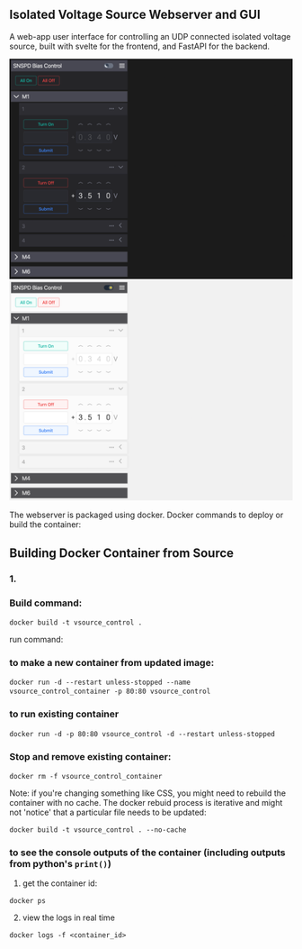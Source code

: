 ## Isolated Voltage Source Webserver and GUI

A web-app user interface for controlling an UDP connected isolated voltage source, built with svelte for the frontend, and FastAPI for the backend. 

<!-- <img style="display: block; margin-left: auto; margin-right: auto; width: 30%" src="GUI.PNG"> -->

<!-- <p align="center">
  <img width="300" src="GUI.PNG">
</p> -->

![UI](https://raw.githubusercontent.com/sansseriff/Isolated_Voltage_Source/master/vsource_cropped_dark.png#gh-dark-mode-only)
![UI](https://raw.githubusercontent.com/sansseriff/Isolated_Voltage_Source/master/vsouce_cropped_light.png#gh-light-mode-only)


The webserver is packaged using docker. Docker commands to deploy or build the container:


## Building Docker Container from Source

### 1. 


### Build command:
```console
docker build -t vsource_control .
```

run command:
### to make a new container from updated image:
```console
docker run -d --restart unless-stopped --name vsource_control_container -p 80:80 vsource_control 
```


### to run existing container
```console
docker run -d -p 80:80 vsource_control -d --restart unless-stopped
```


### Stop and remove existing container:
```console
docker rm -f vsource_control_container
```

Note: if you're changing something like CSS, you might need to rebuild the container with no cache. The docker rebuid process is iterative and might not 'notice' that a particular file needs to be updated:
```console
docker build -t vsource_control . --no-cache
```
### to see the console outputs of the container (including outputs from python's `print()`)
1. get the container id:
```console
docker ps
```
2. view the logs in real time
```console
docker logs -f <container_id>
```